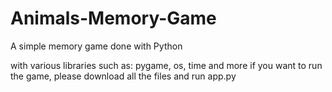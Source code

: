 # Animals-Memory-Game
A simple memory game done with Python

with various libraries such as: pygame, os, time and more
if you want to run the game, please download all the files and run app.py
